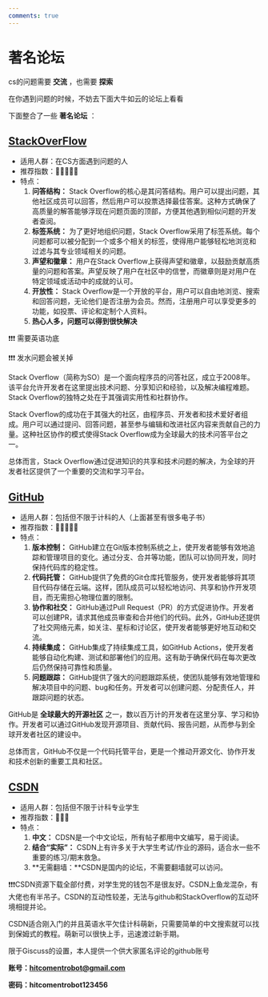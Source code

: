 ```yaml
---
comments: true
---
```


# **著名论坛**

cs的问题需要 **交流** ，也需要 **探索**

在你遇到问题的时候，不妨去下面大牛如云的论坛上看看

下面整合了一些 **著名论坛** ：


## [**StackOverFlow**](https://stackoverflow.com/)

- 适用人群：在CS方面遇到问题的人
- 推荐指数：🌟🌟🌟🌟🌟
- 特点：
    1. **问答结构：** Stack Overflow的核心是其问答结构。用户可以提出问题，其他社区成员可以回答，然后用户可以投票选择最佳答案。这种方式确保了高质量的解答能够浮现在问题页面的顶部，方便其他遇到相似问题的开发者查阅。
    2. **标签系统：** 为了更好地组织问题，Stack Overflow采用了标签系统。每个问题都可以被分配到一个或多个相关的标签，使得用户能够轻松地浏览和过滤与其专业领域相关的问题。
    3. **声望和徽章：** 用户在Stack Overflow上获得声望和徽章，以鼓励贡献高质量的问题和答案。声望反映了用户在社区中的信誉，而徽章则是对用户在特定领域或活动中的成就的认可。
    4. **开放性：** Stack Overflow是一个开放的平台，用户可以自由地浏览、搜索和回答问题，无论他们是否注册为会员。然而，注册用户可以享受更多的功能，如投票、评论和定制个人资料。
    5. **热心人多，问题可以得到很快解决**

❗❗❗ 需要英语功底

❗❗❗ 发水问题会被关掉

Stack Overflow（简称为SO）是一个面向程序员的问答社区，成立于2008年。该平台允许开发者在这里提出技术问题、分享知识和经验，以及解决编程难题。Stack Overflow的独特之处在于其强调实用性和社群协作。

Stack Overflow的成功在于其强大的社区，由程序员、开发者和技术爱好者组成。用户可以通过提问、回答问题，甚至参与编辑和改进社区内容来贡献自己的力量。这种社区协作的模式使得Stack Overflow成为全球最大的技术问答平台之一。

总体而言，Stack Overflow通过促进知识的共享和技术问题的解决，为全球的开发者社区提供了一个重要的交流和学习平台。

## [**GitHub**](https://github.com/)

- 适用人群：包括但不限于计科的人（上面甚至有很多电子书）
- 推荐指数：🌟🌟🌟🌟🌟
- 特点：
    1. **版本控制：** GitHub建立在Git版本控制系统之上，使开发者能够有效地追踪和管理项目的变化。通过分支、合并等功能，团队可以协同开发，同时保持代码库的稳定性。
    2. **代码托管：** GitHub提供了免费的Git仓库托管服务，使开发者能够将其项目代码存储在云端。这样，团队成员可以轻松地访问、共享和协作开发项目，而无需担心物理位置的限制。
    3. **协作和社交：** GitHub通过Pull Request（PR）的方式促进协作。开发者可以创建PR，请求其他成员审查和合并他们的代码。此外，GitHub还提供了社交网络元素，如关注、星标和讨论区，使开发者能够更好地互动和交流。
    4. **持续集成：** GitHub集成了持续集成工具，如GitHub Actions，使开发者能够自动化构建、测试和部署他们的应用。这有助于确保代码在每次更改后仍然保持可靠性和质量。
    5. **问题跟踪：** GitHub提供了强大的问题跟踪系统，使团队能够有效地管理和解决项目中的问题、bug和任务。开发者可以创建问题、分配责任人，并跟踪问题的状态。


GitHub是 **全球最大的开源社区** 之一，数以百万计的开发者在这里分享、学习和协作。开发者可以通过GitHub发现开源项目、贡献代码、报告问题，从而参与到全球开发者社区的建设中。

总体而言，GitHub不仅是一个代码托管平台，更是一个推动开源文化、协作开发和技术创新的重要工具和社区。

## [**CSDN**](https://csdn.com/)

- 适用人群：包括但不限于计科专业学生
- 推荐指数：🌟🌟🌟
- 特点：
    1. **中文：** CDSN是一个中文论坛，所有帖子都用中文编写，易于阅读。
    2. **结合“实际”：** CSDN上有许多关于大学生考试/作业的源码，适合水一些不重要的练习/期末救急。
    3. **无需翻墙：**CSDN是国内的论坛，不需要翻墙就可以访问。

❗❗❗CSDN资源下载全部付费，对学生党的钱包不是很友好。CSDN上鱼龙混杂，有大佬也有半吊子。CSDN的互动性较差，无法与github和StackOverflow的互动环境相提并论。

CSDN适合刚入门的并且英语水平欠佳计科萌新，只需要简单的中文搜索就可以找到保姆式的教程。萌新可以很快上手，迅速渡过新手期。



限于Giscuss的设置，本人提供一个供大家匿名评论的github账号

**账号：hitcomentrobot@gmail.com**

**密码：hitcomentrobot123456**